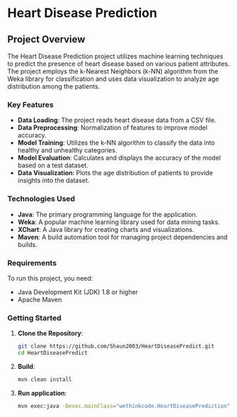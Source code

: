 # Heart Disease Prediction

## Project Overview

The Heart Disease Prediction project utilizes machine learning techniques to predict the presence of heart disease based on various patient attributes. The project employs the k-Nearest Neighbors (k-NN) algorithm from the Weka library for classification and uses data visualization to analyze age distribution among the patients.

### Key Features

- **Data Loading**: The project reads heart disease data from a CSV file.
- **Data Preprocessing**: Normalization of features to improve model accuracy.
- **Model Training**: Utilizes the k-NN algorithm to classify the data into healthy and unhealthy categories.
- **Model Evaluation**: Calculates and displays the accuracy of the model based on a test dataset.
- **Data Visualization**: Plots the age distribution of patients to provide insights into the dataset.

### Technologies Used

- **Java**: The primary programming language for the application.
- **Weka**: A popular machine learning library used for data mining tasks.
- **XChart**: A Java library for creating charts and visualizations.
- **Maven**: A build automation tool for managing project dependencies and builds.

### Requirements

To run this project, you need:

- Java Development Kit (JDK) 1.8 or higher
- Apache Maven

### Getting Started

1. **Clone the Repository**:
   ```bash
   git clone https://github.com/Shaun2003/HeartDiseasePredict.git
   cd HeartDiseasePredict


2. **Build**:
    ```bash
    mvn clean install

4. **Run application**:
   ```bash
   mvn exec:java -Dexec.mainClass="wethinkcode.HeartDiseasePrediction"
